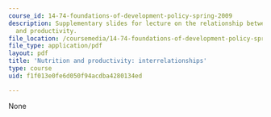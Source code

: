 ```yaml
---
course_id: 14-74-foundations-of-development-policy-spring-2009
description: Supplementary slides for lecture on the relationship between nutrition
  and productivity.
file_location: /coursemedia/14-74-foundations-of-development-policy-spring-2009/f1f013e0fe6d050f94acdba4280134ed_MIT14_74s09_lec03_fig.pdf
file_type: application/pdf
layout: pdf
title: 'Nutrition and productivity: interrelationships'
type: course
uid: f1f013e0fe6d050f94acdba4280134ed

---
```

None